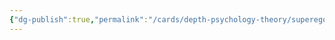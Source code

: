 ```yaml
---
{"dg-publish":true,"permalink":"/cards/depth-psychology-theory/superego/","created":"2023-01-05T11:16:52.690+01:00","updated":"2023-04-24T21:26:50.227+02:00"}
---
```




